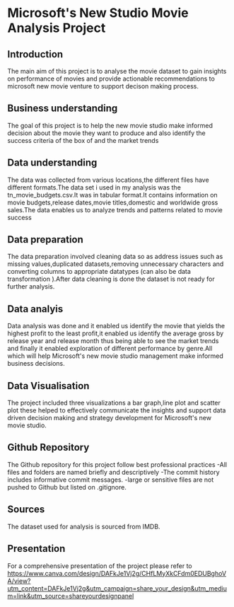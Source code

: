 # Microsoft's New Studio Movie Analysis Project
## Introduction
The main aim of this project is to analyse the movie dataset to gain insights on performance of movies and provide actionable recommendations to microsoft new movie venture to support decison making process.
## Business understanding 
The goal of this project is to help the new movie studio make informed decision about the movie they want to produce and also identify the success criteria of the box of and the market trends
## Data understanding
The data was collected from various locations,the different files have different formats.The data set i used in my analysis was the tn_movie_budgets.csv.It was in tabular format.It contains information on movie budgets,release dates,movie titles,domestic and worldwide gross sales.The data enables us to analyze trends and patterns related to movie success
## Data preparation
The data preparation involved cleaning data so as address issues such as missing values,duplicated datasets,removing unnecessary characters and converting columns to appropriate datatypes (can also be data transformation ).After data cleaning is done the dataset is not ready for further analysis.
## Data analyis
Data analysis was done and it enabled us identify the movie that yields the highest profit to the least profit,it enabled us identify the average gross by release year and release month thus being able to see the market trends and finally it enabled exploration of different performance by genre.All which will help Microsoft's new movie studio management make informed business decisions.
## Data Visualisation 
The project included three visualizations a bar graph,line plot and scatter plot these helped to effectively communicate the insights and support data driven decision making and strategy development for Microsoft's new movie studio.
## Github Repository
The Github repository for this project follow best professional practices 
-All files and folders are named briefly and descriptively 
-The commit history includes informative commit messages.
-large or sensitive files are not pushed to Github but listed on .gitignore.
## Sources
The dataset used for analysis is sourced from IMDB.
## Presentation
For a comprehensive presentation of the project please refer to https://www.canva.com/design/DAFkJe1Vj2g/CHfLMyXkCFdm0EDUBghoVA/view?utm_content=DAFkJe1Vj2g&utm_campaign=share_your_design&utm_medium=link&utm_source=shareyourdesignpanel

